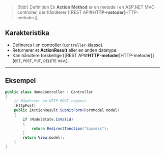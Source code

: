 > [!tldr] Definition
> En **Action Method** er en metode i en ASP.NET MVC-controller, der håndterer [[REST API#**HTTP-metoder**|HTTP-metoder]].

## Karakteristika
- Defineres i en controller (`Controller`-klasse).
- Returnerer et **ActionResult** eller en anden datatype.
- Kan håndtere forskellige [[REST API#**HTTP-metoder**|HTTP-metoder]] (`GET`, `POST`, `PUT`, `DELETE` osv.).

---

## Eksempel

```csharp
public class HomeController : Controller
{
    // Håndterer en HTTP POST-request
    [HttpPost]
    public IActionResult SubmitForm(FormModel model)
    {
        if (ModelState.IsValid)
        {
            return RedirectToAction("Success");
        }
        return View(model);
    }
}
```

